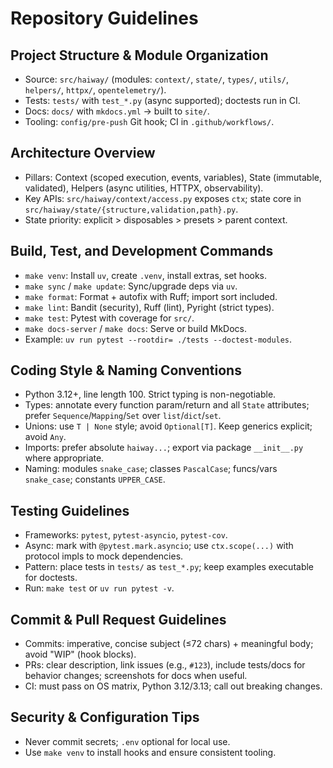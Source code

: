 # Repository Guidelines

## Project Structure & Module Organization
- Source: `src/haiway/` (modules: `context/`, `state/`, `types/`, `utils/`, `helpers/`, `httpx/`, `opentelemetry/`).
- Tests: `tests/` with `test_*.py` (async supported); doctests run in CI.
- Docs: `docs/` with `mkdocs.yml` → built to `site/`.
- Tooling: `config/pre-push` Git hook; CI in `.github/workflows/`.

## Architecture Overview
- Pillars: Context (scoped execution, events, variables), State (immutable, validated), Helpers (async utilities, HTTPX, observability).
- Key APIs: `src/haiway/context/access.py` exposes `ctx`; state core in `src/haiway/state/{structure,validation,path}.py`.
- State priority: explicit > disposables > presets > parent context.

## Build, Test, and Development Commands
- `make venv`: Install `uv`, create `.venv`, install extras, set hooks.
- `make sync` / `make update`: Sync/upgrade deps via `uv`.
- `make format`: Format + autofix with Ruff; import sort included.
- `make lint`: Bandit (security), Ruff (lint), Pyright (strict types).
- `make test`: Pytest with coverage for `src/`.
- `make docs-server` / `make docs`: Serve or build MkDocs.
- Example: `uv run pytest --rootdir= ./tests --doctest-modules`.

## Coding Style & Naming Conventions
- Python 3.12+, line length 100. Strict typing is non-negotiable.
- Types: annotate every function param/return and all `State` attributes; prefer `Sequence`/`Mapping`/`Set` over `list`/`dict`/`set`.
- Unions: use `T | None` style; avoid `Optional[T]`. Keep generics explicit; avoid `Any`.
- Imports: prefer absolute `haiway...`; export via package `__init__.py` where appropriate.
- Naming: modules `snake_case`; classes `PascalCase`; funcs/vars `snake_case`; constants `UPPER_CASE`.

## Testing Guidelines
- Frameworks: `pytest`, `pytest-asyncio`, `pytest-cov`.
- Async: mark with `@pytest.mark.asyncio`; use `ctx.scope(...)` with protocol impls to mock dependencies.
- Pattern: place tests in `tests/` as `test_*.py`; keep examples executable for doctests.
- Run: `make test` or `uv run pytest -v`.

## Commit & Pull Request Guidelines
- Commits: imperative, concise subject (≤72 chars) + meaningful body; avoid "WIP" (hook blocks).
- PRs: clear description, link issues (e.g., `#123`), include tests/docs for behavior changes; screenshots for docs when useful.
- CI: must pass on OS matrix, Python 3.12/3.13; call out breaking changes.

## Security & Configuration Tips
- Never commit secrets; `.env` optional for local use.
- Use `make venv` to install hooks and ensure consistent tooling.
